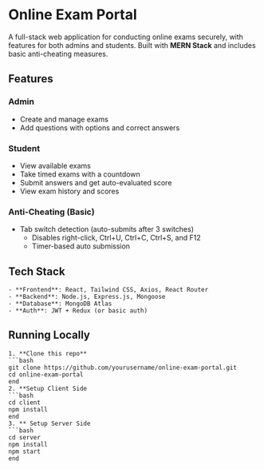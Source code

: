 # Online Exam Portal

A full-stack web application for conducting online exams securely, with features for both admins and students. Built with **MERN Stack** and includes basic anti-cheating measures.

## Features

### Admin
- Create and manage exams
- Add questions with options and correct answers

### Student
- View available exams
- Take timed exams with a countdown
- Submit answers and get auto-evaluated score
- View exam history and scores

### Anti-Cheating (Basic)
- Tab switch detection (auto-submits after 3 switches)
    - Disables right-click, Ctrl+U, Ctrl+C, Ctrl+S, and F12
    - Timer-based auto submission

## Tech Stack
    - **Frontend**: React, Tailwind CSS, Axios, React Router
    - **Backend**: Node.js, Express.js, Mongoose
    - **Database**: MongoDB Atlas
    - **Auth**: JWT + Redux (or basic auth)

## Running Locally

    1. **Clone this repo**
    ```bash
    git clone https://github.com/yourusername/online-exam-portal.git
    cd online-exam-portal
    end 
    2. **Setup Client Side
    ```bash
    cd client
    npm install
    end 
    3. ** Setup Server Side
    ```bash
    cd server
    npm install
    npm start
    end 
    
